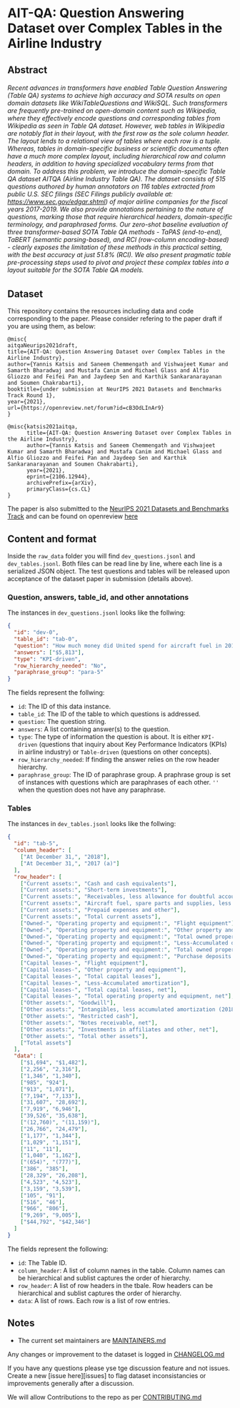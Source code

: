 <!-- This should be the location of the title of the repository, normally the short name -->
# AIT-QA: Question Answering Dataset over Complex Tables in the Airline Industry 

<!-- Build Status, is a great thing to have at the top of your repository, it shows that you take your CI/CD as first class citizens -->
<!-- [![Build Status](https://travis-ci.org/jjasghar/ibm-cloud-cli.svg?branch=master)](https://travis-ci.org/jjasghar/ibm-cloud-cli) -->

<!-- Not always needed, but a scope helps the user understand in a short sentance like below, why this repo exists -->
## Abstract

###### Recent advances in transformers have enabled Table Question Answering (Table QA) systems to achieve high accuracy and SOTA results on open domain datasets like WikiTableQuestions and WikiSQL. Such transformers are frequently pre-trained on open-domain content such as Wikipedia, where they effectively encode questions and corresponding tables from Wikipedia as seen in Table QA dataset. However, web tables in Wikipedia are notably flat in their layout, with the first row as the sole column header. The layout lends to a relational view of tables where each row is a tuple. Whereas, tables in domain-specific business or scientific documents often have a much more complex layout, including hierarchical row and column headers, in addition to having specialized vocabulary terms from that domain. To address this problem, we introduce the domain-specific Table QA dataset AITQA (Airline Industry Table QA). The dataset consists of 515 questions authored by human annotators on 116 tables extracted from public U.S. SEC filings (SEC Filings publicly available at: https://www.sec.gov/edgar.shtml) of major airline companies for the fiscal years 2017-2019. We also provide annotations pertaining to the nature of questions, marking those that require hierarchical headers, domain-specific terminology, and paraphrased forms. Our zero-shot baseline evaluation of three transformer-based SOTA Table QA methods - TaPAS (end-to-end), TaBERT (semantic parsing-based), and RCI (row-column encoding-based) - clearly exposes the limitation of these methods in this practical setting, with the best accuracy at just 51.8% (RCI). We also present pragmatic table pre-processing steps used to pivot and project these complex tables into a layout suitable for the SOTA Table QA models.


## Dataset

This repository contains the resources including data and code corresponding to the paper. Please consider refering to the paper draft if you are using them, as below:

```
@misc{
aitqaNeurips2021draft,
title={AIT-QA: Question Answering Dataset over Complex Tables in the Airline Industry},
author={Yannis Katsis and Saneem Chemmengath and Vishwajeet Kumar and Samarth Bharadwaj and Mustafa Canim and Michael Glass and Alfio Gliozzo and Feifei Pan and Jaydeep Sen and Karthik Sankaranarayanan and Soumen Chakrabarti},
booktitle={under submission at NeurIPS 2021 Datasets and Benchmarks Track Round 1},
year={2021},
url={https://openreview.net/forum?id=cB3OdLInAr9}
}

@misc{katsis2021aitqa,
      title={AIT-QA: Question Answering Dataset over Complex Tables in the Airline Industry}, 
      author={Yannis Katsis and Saneem Chemmengath and Vishwajeet Kumar and Samarth Bharadwaj and Mustafa Canim and Michael Glass and Alfio Gliozzo and Feifei Pan and Jaydeep Sen and Karthik Sankaranarayanan and Soumen Chakrabarti},
      year={2021},
      eprint={2106.12944},
      archivePrefix={arXiv},
      primaryClass={cs.CL}
}
```



The paper is also submitted to the [NeurIPS 2021 Datasets and Benchmarks Track](https://neurips.cc/Conferences/2021/CallForDatasetsBenchmarks) and can be found on openreview [here](https://openreview.net/forum?id=cB3OdLInAr9)   


## Content and format
Inside the `raw_data` folder you will find `dev_questions.jsonl` and `dev_tables.jsonl`. Both files can be read line by line, where each line is a serialized JSON object. The test questions and tables will be released upon acceptance of the dataset paper in submission (details above).

### Question, answers, table_id, and other annotations
The instances in `dev_questions.jsonl` looks like the follwing:
```json
{
  "id": "dev-0",
  "table_id": "tab-0",
  "question": "How much money did United spend for aircraft fuel in 2016?",
  "answers": ["$5,813"],
  "type": "KPI-driven",
  "row_hierarchy_needed": "No",
  "paraphrase_group": "para-5"
}
```
The fields represent the follwing:
- `id`: The ID of this data instance.
- `table_id`: The ID of the table to which questions is addressed.
- `question`: The question string.
- `answers`: A list containing answer(s) to the question.
- `type`: The type of information the question is about. It is either `KPI-driven` (questions that inquiry about Key Performance Indicators (KPIs) in airline industry) or `Table-driven` (questions on other concepts).
- `row_hierarchy_needed`: If finding the answer relies on the row header hierarchy.
- `paraphrase_group`: The ID of paraphrase group. A praphrase group is set of instances with questions which are paraphrases of each other.  `''` when the question does not have any paraphrase.

### Tables
The instances in `dev_tables.jsonl` looks like the follwing:
```json
{  
  "id": "tab-5",
  "column_header": [
    ["At December 31,", "2018"],
    ["At December 31,", "2017 (a)"]
  ],
  "row_header": [
    ["Current assets:", "Cash and cash equivalents"],
    ["Current assets:", "Short-term investments"],
    ["Current assets:", "Receivables, less allowance for doubtful accounts 2018—$8; 2017—$7)"],
    ["Current assets:", "Aircraft fuel, spare parts and supplies, less obsolescence allowance (2018—$412; 2017—$354)"],
    ["Current assets:", "Prepaid expenses and other"],
    ["Current assets:", "Total current assets"],
    ["Owned-", "Operating property and equipment:", "Flight equipment"],
    ["Owned-", "Operating property and equipment:", "Other property and equipment"],
    ["Owned-", "Operating property and equipment:", "Total owned property and equipment"],
    ["Owned-", "Operating property and equipment:", "Less-Accumulated depreciation and amortization"],
    ["Owned-", "Operating property and equipment:", "Total owned property and equipment, net"],
    ["Owned-", "Operating property and equipment:", "Purchase deposits for flight equipment"],
    ["Capital leases-", "Flight equipment"],
    ["Capital leases-", "Other property and equipment"],
    ["Capital leases-", "Total capital leases"],
    ["Capital leases-", "Less-Accumulated amortization"],
    ["Capital leases-", "Total capital leases, net"],
    ["Capital leases-", "Total operating property and equipment, net"],
    ["Other assets:", "Goodwill"],
    ["Other assets:", "Intangibles, less accumulated amortization (2018-$1,380; 2017-$1,313)"],
    ["Other assets:", "Restricted cash"],
    ["Other assets:", "Notes receivable, net"],
    ["Other assets:", "Investments in affiliates and other, net"],
    ["Other assets:", "Total other assets"],
    ["Total assets"]
  ],
  "data": [
    ["$1,694", "$1,482"],
    ["2,256", "2,316"],
    ["1,346", "1,340"],
    ["985", "924"],
    ["913", "1,071"],
    ["7,194", "7,133"],
    ["31,607", "28,692"],
    ["7,919", "6,946"],
    ["39,526", "35,638"],
    ["(12,760)", "(11,159)"],
    ["26,766", "24,479"],
    ["1,177", "1,344"],
    ["1,029", "1,151"],
    ["11", "11"],
    ["1,040", "1,162"],
    ["(654)", "(777)"],
    ["386", "385"],
    ["28,329", "26,208"],
    ["4,523", "4,523"],
    ["3,159", "3,539"],
    ["105", "91"],
    ["516", "46"],
    ["966", "806"],
    ["9,269", "9,005"],
    ["$44,792", "$42,346"]
  ]
}
```
The fields represent the following:
- `id`: The Table ID.
- `column_header`: A list of column names in the table. Column names can be hierarchical and sublist captures the order of hierarchy.
- `row_header`: A list of row headers in the tbale. Row headers can be hierarchical and sublist captures the order of hierarchy. 
- `data`: A list of rows. Each row is a list of row entries.

<!-- A more detailed Usage or detailed explaination of the repository here -->
## Notes

* The current set maintainers are [MAINTAINERS.md](MAINTAINERS.md)
<!-- A Changelog allows you to track major changes and things that happen, https://github.com/github-changelog-generator/github-changelog-generator can help automate the process -->
Any changes or improvement to the dataset is logged in [CHANGELOG.md](CHANGELOG.md)

<!-- A notes section is useful for anything that isn't covered in the Usage or Scope. Like what we have below. -->

<!-- Questions can be useful but optional, this gives you a place to say, "This is how to contact this project maintainers or create PRs -->
If you have any questions please yse tge discussion feature and not issues. Create a new [issue here][issues] to flag dataset inconsistancies or improvements generally after a discussion.

We will allow Contributions to the repo as per [CONTRIBUTING.md](CONTRIBUTING.md)
